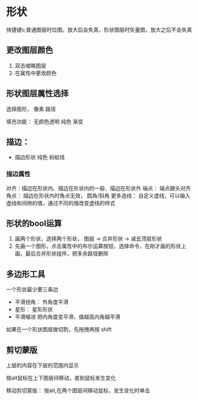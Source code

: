 # 形状
快捷键`U`,普通图层时位图，放大后会失真，形状图层时矢量图，放大之后不会失真

## 更改图层颜色
1. 双击缩略图层
2. 在属性中更改颜色

## 形状图层属性选择
选择图形， 像素 路径

填充功能： 无颜色透明 纯色 渐变

## 描边：
* 描边形状 纯色 蚂蚁线
### 描边属性 
对齐：描边在形状内、描边在形状内的一般、描边在形状外
端点： 端点跟头对齐
角点： 描边在形状内时角点无效， 圆角/斜角
更多选线： 自定义虚线，可以输入虚线和间隙的值，通过不同的值改变虚线的样式

## 形状的bool运算
1. 画两个形状，选择两个形状， 图层 -> 合并形状 -> 减去顶层形状
2. 先画一个图形，点击属性中的布尔运算按钮，选择命令，在刚才画的形状上画，最后合并形状组件，把多余路径删除

## 多边形工具
一个形状最少要三条边
* 平滑拐角： 外角度平滑
* 星形： 星形形状
* 平滑缩进 把内角度变平滑，值越高内角越平滑

如果在一个形状图层做切割，先拖拽再按 shift

## 剪切蒙版
上层的内容在下层的范围内显示

按alt鼠标在上下图层间移动，直到鼠标发生变化

移动剪切蒙版： 按alt,在两个图层间移动鼠标，发生变化时单击






